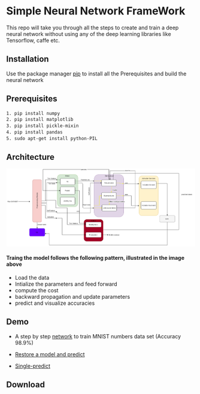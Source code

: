 # Simple Neural Network FrameWork 

This repo will take you through all the steps to create and train a deep neural network without using any of the deep learning libraries like Tensorflow, caffe etc.

## __Installation__ 
Use the package manager [pip](https://pip.pypa.io/en/stable/) to install all the Prerequisites and build the neural network 

## __Prerequisites__ 
```bash
1. pip install numpy  
2. pip install matplotlib 
3. pip install pickle-mixin
4. pip install pandas
5. sudo apt-get install python-PIL
```

## __Architecture__ 

![Screenshot](Images/NeuralNetwork_Arc.png)

#### Traing the model follows the following pattern, illustrated in the image above 
* Load the data
* Intialize the parameters and feed forward 
* compute the cost 
* backward propagation and update parameters
* predict and visualize accuracies

## __Demo__

* A step by step [network](https://github.com/ASU-DEVs/NNFramework/blob/main/FC-MNIST.py) to train MNIST numbers data set (Accuracy 98.9%)

* [Restore a model and predict](https://github.com/ASU-DEVs/NNFramework/blob/main/Saver-example.py)

* [Single-predict](https://github.com/ASU-DEVs/NNFramework/blob/main/Predict-Single-image-example.py)

## __Download__

